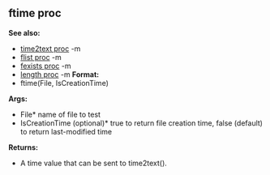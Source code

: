 ## ftime proc
**See also:**
*   [time2text proc](/ref/proc/time2text.md) -m
*   [flist proc](/ref/proc/flist.md) -m
*   [fexists proc](/ref/proc/fexists.md) -m
*   [length proc](/ref/proc/length.md) -m<!-- -->
**Format:**
*   ftime(File, IsCreationTime)
<!-- -->
**Args:**
*   File* name of file to test
*   IsCreationTime (optional)* true to return file creation time, false
    (default) to return last-modified time
<!-- -->
**Returns:**
*   A time value that can be sent to time2text().